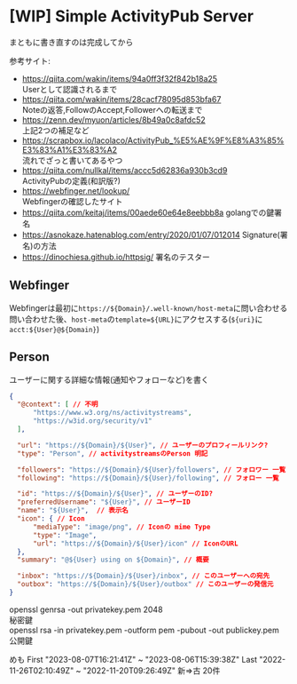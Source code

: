 # [WIP] Simple ActivityPub Server
まともに書き直すのは完成してから

参考サイト:
* https://qiita.com/wakin/items/94a0ff3f32f842b18a25  
Userとして認識されるまで
* https://qiita.com/wakin/items/28cacf78095d853bfa67  
Noteの返答,FollowのAccept,Followerへの転送まで
* https://zenn.dev/myuon/articles/8b49a0c8afdc52  
上記2つの補足など
* https://scrapbox.io/lacolaco/ActivityPub_%E5%AE%9F%E8%A3%85%E3%83%A1%E3%83%A2  
流れでざっと書いてあるやつ
* https://qiita.com/nullkal/items/accc5d62836a930b3cd9  
ActivityPubの定義(和訳版?)
* https://webfinger.net/lookup/  
Webfingerの確認したサイト
* https://qiita.com/keitaj/items/00aede60e64e8eebbb8a
golangでの鍵署名
* https://asnokaze.hatenablog.com/entry/2020/01/07/012014
Signature(署名)の方法
* https://dinochiesa.github.io/httpsig/
署名のテスター

## Webfinger
Webfingerは最初に`https://${Domain}/.well-known/host-meta`に問い合わせる  
問い合わせた後、`host-meta`の`template=${URL}`にアクセスする(`${uri}`に`acct:${User}@${Domain}`)

## Person
ユーザーに関する詳細な情報(通知やフォローなど)を書く
```json
{
  "@context": [ // 不明
      "https://www.w3.org/ns/activitystreams",
      "https://w3id.org/security/v1"
  ],

  "url": "https://${Domain}/${User}", // ユーザーのプロフィールリンク?
  "type": "Person", // activitystreamsのPerson 明記

  "followers": "https://${Domain}/${User}/followers", // フォロワー 一覧
  "following": "https://${Domain}/${User}/following", // フォロー 一覧

  "id": "https://${Domain}/${User}", // ユーザーのID?
  "preferredUsername": "${User}", // ユーザーID
  "name": "${User}",  // 表示名
  "icon": { // Icon
      "mediaType": "image/png", // Iconの mime Type
      "type": "Image",
      "url": "https://${Domain}/${User}/icon" // IconのURL
  },
  "summary": "@${User} using on ${Domain}", // 概要

  "inbox": "https://${Domain}/${User}/inbox", // このユーザーへの宛先
  "outbox": "https://${Domain}/${User}/outbox" // このユーザーの発信元
}
```


openssl genrsa -out privatekey.pem 2048  
秘密鍵  
openssl rsa -in privatekey.pem -outform pem -pubout -out publickey.pem  
公開鍵  


めも
First "2023-08-07T16:21:41Z" ~ "2023-08-06T15:39:38Z"
Last  "2022-11-26T02:10:49Z" ~ "2022-11-20T09:26:49Z"
新=>古 20件